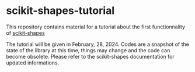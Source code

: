 # scikit-shapes-tutorial

This repository contains material for a tutorial about the first functionnality of [scikit-shapes](github.com/scikit-shapes/scikit-shapes)

The tutorial will be given in February, 28, 2024. Codes are a snapshot of the state of the library at this time, things may change and the code can become obsolete. Please refer to the scikit-shapes documentation for updated informations.
